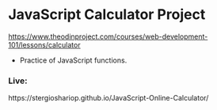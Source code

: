 <h1><b>JavaScript Calculator Project</b></h1>

https://www.theodinproject.com/courses/web-development-101/lessons/calculator

- Practice of JavaScript functions.

<h3><b>Live:</b></h3>
https://stergioshariop.github.io/JavaScript-Online-Calculator/
